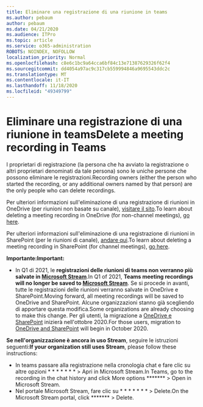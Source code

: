 ```yaml
---
title: Eliminare una registrazione di una riunione in teams
ms.author: pebaum
author: pebaum
ms.date: 04/21/2020
ms.audience: ITPro
ms.topic: article
ms.service: o365-administration
ROBOTS: NOINDEX, NOFOLLOW
localization_priority: Normal
ms.openlocfilehash: c8e6c1bc9a64cca6bf84c13e71387629326f62f4
ms.sourcegitcommit: dd4054a97ac9c317cb559994846a9695543ddc2c
ms.translationtype: MT
ms.contentlocale: it-IT
ms.lasthandoff: 11/18/2020
ms.locfileid: "49349799"
---
```

# <a name="delete-a-meeting-recording-in-teams"></a><span data-ttu-id="de2ba-102">Eliminare una registrazione di una riunione in teams</span><span class="sxs-lookup"><span data-stu-id="de2ba-102">Delete a meeting recording in Teams</span></span>

<span data-ttu-id="de2ba-103">I proprietari di registrazione (la persona che ha avviato la registrazione o altri proprietari denominati da tale persona) sono le uniche persone che possono eliminare le registrazioni.</span><span class="sxs-lookup"><span data-stu-id="de2ba-103">Recording owners (either the person who started the recording, or any additional owners named by that person) are the only people who can delete recordings.</span></span>  

<span data-ttu-id="de2ba-104">Per ulteriori informazioni sull'eliminazione di una registrazione di riunioni in OneDrive (per riunioni non basate su canale),  [visitare il sito](https://support.microsoft.com/office/21fe345a-e488-4fa7-932b-f053c1bebe8a).</span><span class="sxs-lookup"><span data-stu-id="de2ba-104">To learn about deleting a meeting recording in OneDrive (for non-channel meetings),  [go here](https://support.microsoft.com/office/21fe345a-e488-4fa7-932b-f053c1bebe8a).</span></span>  

<span data-ttu-id="de2ba-105">Per ulteriori informazioni sull'eliminazione di una registrazione di riunioni in SharePoint (per le riunioni di canale),  [andare qui](https://support.microsoft.com/office/71f3c90a-0d24-4d80-8b66-f88234b79a52).</span><span class="sxs-lookup"><span data-stu-id="de2ba-105">To learn about deleting a meeting recording in SharePoint (for channel meetings),  [go here](https://support.microsoft.com/office/71f3c90a-0d24-4d80-8b66-f88234b79a52).</span></span>  

<span data-ttu-id="de2ba-106">**Importante:**</span><span class="sxs-lookup"><span data-stu-id="de2ba-106">**Important:**</span></span>

- <span data-ttu-id="de2ba-107">In Q1 di 2021, le **registrazioni delle riunioni di teams non verranno più salvate in  [Microsoft Stream](https://stream.microsoft.com/)**.</span><span class="sxs-lookup"><span data-stu-id="de2ba-107">In Q1 of 2021, **Teams meeting recordings will no longer be saved to  [Microsoft Stream](https://stream.microsoft.com/)**.</span></span> <span data-ttu-id="de2ba-108">Se si procede in avanti, tutte le registrazioni delle riunioni verranno salvate in OneDrive e SharePoint.</span><span class="sxs-lookup"><span data-stu-id="de2ba-108">Moving forward, all meeting recordings will be saved to OneDrive and SharePoint.</span></span> <span data-ttu-id="de2ba-109">Alcune organizzazioni stanno già scegliendo di apportare questa modifica.</span><span class="sxs-lookup"><span data-stu-id="de2ba-109">Some organizations are already choosing to make this change.</span></span> <span data-ttu-id="de2ba-110">Per gli utenti, la migrazione a  [OneDrive e SharePoint](https://docs.microsoft.com/MicrosoftTeams/tmr-meeting-recording-change)  inizierà nell'ottobre 2020.</span><span class="sxs-lookup"><span data-stu-id="de2ba-110">For those users, migration to  [OneDrive and SharePoint](https://docs.microsoft.com/MicrosoftTeams/tmr-meeting-recording-change)  will begin in October 2020.</span></span>

<span data-ttu-id="de2ba-111">**Se nell'organizzazione è ancora in uso Stream**, seguire le istruzioni seguenti:</span><span class="sxs-lookup"><span data-stu-id="de2ba-111">**If your organization still uses Stream**, please follow these instructions:</span></span>

- <span data-ttu-id="de2ba-112">In teams passare alla registrazione nella cronologia chat e fare clic su altre opzioni \* \* \* \* \* \* \* > Apri in Microsoft Stream.</span><span class="sxs-lookup"><span data-stu-id="de2ba-112">In Teams, go to the recording in the chat history and click More options  \*\*\*\*\*\*\*  > Open in Microsoft Stream.</span></span>
- <span data-ttu-id="de2ba-113">Nel portale Microsoft Stream, fare clic su \* \* \* \* \* \* \* > Delete.</span><span class="sxs-lookup"><span data-stu-id="de2ba-113">On the Microsoft Stream portal, click  \*\*\*\*\*\*\* > Delete.</span></span>
